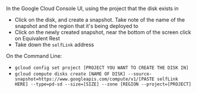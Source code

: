 In the Google Cloud Console UI, using the project that the disk exists in
* Click on the disk, and create a snapshot. Take note of the name of the snapshot and the region that it's being deployed to
* Click on the newly created snapshot, near the bottom of the screen click on Equivalent Rest
* Take down the `selfLink` address

On the Command Line:
* `gcloud config set project [PROJECT YOU WANT TO CREATE THE DISK IN]`
* `gcloud compute disks create [NAME OF DISK] --source-snapshot=https://www.googleapis.com/compute/v1/[PASTE selfLink HERE] --type=pd-sd --size=[SIZE] --zone [REGION --project=[PROJECT]`
